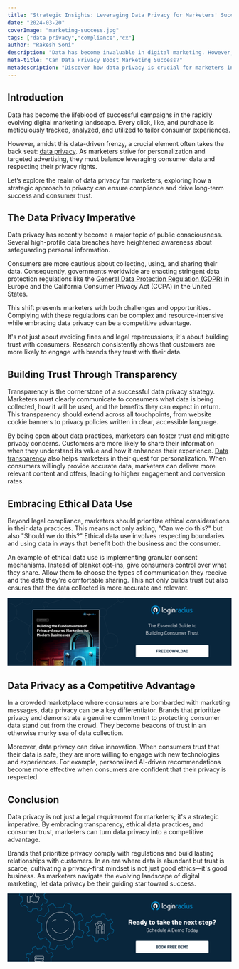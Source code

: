 ```yaml
---
title: "Strategic Insights: Leveraging Data Privacy for Marketers' Success"
date: "2024-03-20"
coverImage: "marketing-success.jpg"
tags: ["data privacy","compliance","cx"]
author: "Rakesh Soni"
description: "Data has become invaluable in digital marketing. However, amidst the quest for personalization, data privacy often takes a back seat. Explore how a strategic approach to data privacy can ensure compliance, build trust, and drive long-term success for marketers. Discover the importance of transparency and ethical data practices and how prioritizing privacy can set brands apart in a crowded marketplace."
meta-title: "Can Data Privacy Boost Marketing Success?"
metadescription: "Discover how data privacy is crucial for marketers in today's landscape. Explore the balance between leveraging consumer data & respecting privacy rights."
---
```


## Introduction

Data has become the lifeblood of successful campaigns in the rapidly evolving digital marketing landscape. Every click, like, and purchase is meticulously tracked, analyzed, and utilized to tailor consumer experiences. 

However, amidst this data-driven frenzy, a crucial element often takes the back seat: [data privacy](https://www.loginradius.com/blog/identity/digital-privacy-best-practices/). As marketers strive for personalization and targeted advertising, they must balance leveraging consumer data and respecting their privacy rights. 

Let’s explore the realm of data privacy for marketers, exploring how a strategic approach to privacy can ensure compliance and drive long-term success and consumer trust.

## The Data Privacy Imperative

Data privacy has recently become a major topic of public consciousness. Several high-profile data breaches have heightened awareness about safeguarding personal information. 

Consumers are more cautious about collecting, using, and sharing their data. Consequently, governments worldwide are enacting stringent data protection regulations like the [General Data Protection Regulation (GDPR)](https://www.loginradius.com/gdpr-and-privacy/) in Europe and the California Consumer Privacy Act (CCPA) in the United States.

This shift presents marketers with both challenges and opportunities. Complying with these regulations can be complex and resource-intensive while embracing data privacy can be a competitive advantage.

It's not just about avoiding fines and legal repercussions; it's about building trust with consumers. Research consistently shows that customers are more likely to engage with brands they trust with their data.

## Building Trust Through Transparency

Transparency is the cornerstone of a successful data privacy strategy. Marketers must clearly communicate to consumers what data is being collected, how it will be used, and the benefits they can expect in return. This transparency should extend across all touchpoints, from website cookie banners to privacy policies written in clear, accessible language.

By being open about data practices, marketers can foster trust and mitigate privacy concerns. Customers are more likely to share their information when they understand its value and how it enhances their experience. [Data transparency](https://www.loginradius.com/blog/growth/build-customer-journeys-data-transparency/) also helps marketers in their quest for personalization. When consumers willingly provide accurate data, marketers can deliver more relevant content and offers, leading to higher engagement and conversion rates.

## Embracing Ethical Data Use

Beyond legal compliance, marketers should prioritize ethical considerations in their data practices. This means not only asking, "Can we do this?" but also "Should we do this?" Ethical data use involves respecting boundaries and using data in ways that benefit both the business and the consumer.

An example of ethical data use is implementing granular consent mechanisms. Instead of blanket opt-ins, give consumers control over what they share. Allow them to choose the types of communication they receive and the data they're comfortable sharing. This not only builds trust but also ensures that the data collected is more accurate and relevant.

[![WP-privacy](WP-privacy.png)](https://www.loginradius.com/resource/privacy-assured-marketing-whitepaper)

## Data Privacy as a Competitive Advantage

In a crowded marketplace where consumers are bombarded with marketing messages, data privacy can be a key differentiator. Brands that prioritize privacy and demonstrate a genuine commitment to protecting consumer data stand out from the crowd. They become beacons of trust in an otherwise murky sea of data collection.

Moreover, data privacy can drive innovation. When consumers trust that their data is safe, they are more willing to engage with new technologies and experiences. For example, personalized AI-driven recommendations become more effective when consumers are confident that their privacy is respected.

## Conclusion

Data privacy is not just a legal requirement for marketers; it's a strategic imperative. By embracing transparency, ethical data practices, and consumer trust, marketers can turn data privacy into a competitive advantage. 

Brands that prioritize privacy comply with regulations and build lasting relationships with customers. In an era where data is abundant but trust is scarce, cultivating a privacy-first mindset is not just good ethics—it's good business. As marketers navigate the evolving landscape of digital marketing, let data privacy be their guiding star toward success.

[![book-a-demo-loginradius](../../assets/book-a-demo-loginradius.png)](https://www.loginradius.com/contact-us?utm_source=blog&utm_medium=web&utm_campaign=data-privacy-boost-marketing-success)
